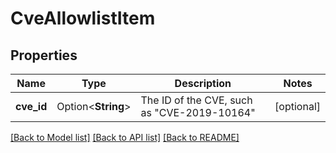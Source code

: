 # CveAllowlistItem

## Properties

Name | Type | Description | Notes
------------ | ------------- | ------------- | -------------
**cve_id** | Option<**String**> | The ID of the CVE, such as \"CVE-2019-10164\" | [optional]

[[Back to Model list]](../README.md#documentation-for-models) [[Back to API list]](../README.md#documentation-for-api-endpoints) [[Back to README]](../README.md)



